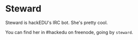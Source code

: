 # Steward

Steward is hackEDU's IRC bot. She's pretty cool.

You can find her in #hackedu on freenode, going by `steward`.
